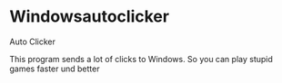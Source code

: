 # Windowsautoclicker
Auto Clicker

This program sends a lot of clicks to Windows. So you can play stupid games faster und better
